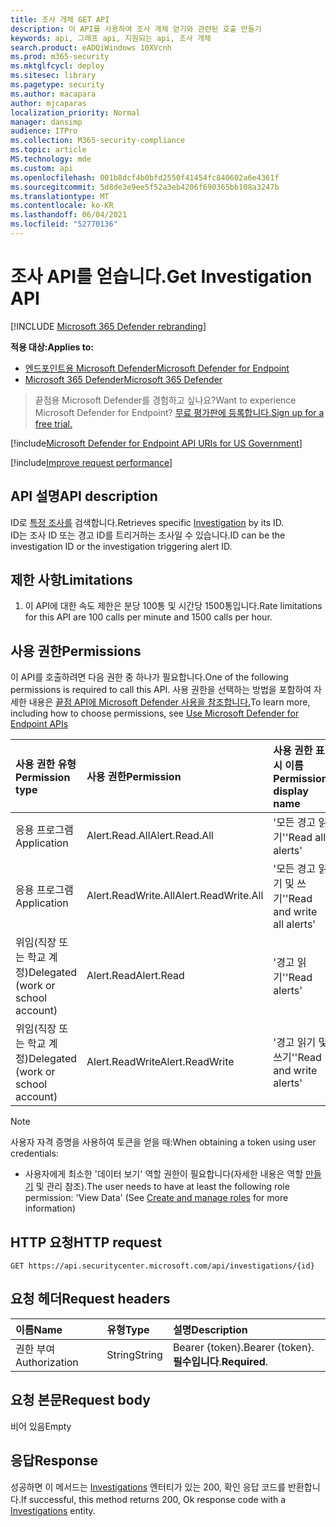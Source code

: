 ```yaml
---
title: 조사 개체 GET API
description: 이 API를 사용하여 조사 개체 얻기와 관련된 호출 만들기
keywords: api, 그래프 api, 지원되는 api, 조사 개체
search.product: eADQiWindows 10XVcnh
ms.prod: m365-security
ms.mktglfcycl: deploy
ms.sitesec: library
ms.pagetype: security
ms.author: macapara
author: mjcaparas
localization_priority: Normal
manager: dansimp
audience: ITPro
ms.collection: M365-security-compliance
ms.topic: article
MS.technology: mde
ms.custom: api
ms.openlocfilehash: 001b8dcf4b0bfd2550f41454fc840602a6e4361f
ms.sourcegitcommit: 5d8de3e9ee5f52a3eb4206f690365bb108a3247b
ms.translationtype: MT
ms.contentlocale: ko-KR
ms.lasthandoff: 06/04/2021
ms.locfileid: "52770136"
---
```

# <a name="get-investigation-api"></a><span data-ttu-id="b95b1-104">조사 API를 얻습니다.</span><span class="sxs-lookup"><span data-stu-id="b95b1-104">Get Investigation API</span></span>

[!INCLUDE [Microsoft 365 Defender rebranding](../../includes/microsoft-defender.md)]

<span data-ttu-id="b95b1-105">**적용 대상:**</span><span class="sxs-lookup"><span data-stu-id="b95b1-105">**Applies to:**</span></span>
- [<span data-ttu-id="b95b1-106">엔드포인트용 Microsoft Defender</span><span class="sxs-lookup"><span data-stu-id="b95b1-106">Microsoft Defender for Endpoint</span></span>](https://go.microsoft.com/fwlink/p/?linkid=2154037)
- [<span data-ttu-id="b95b1-107">Microsoft 365 Defender</span><span class="sxs-lookup"><span data-stu-id="b95b1-107">Microsoft 365 Defender</span></span>](https://go.microsoft.com/fwlink/?linkid=2118804)

> <span data-ttu-id="b95b1-108">끝점용 Microsoft Defender를 경험하고 싶나요?</span><span class="sxs-lookup"><span data-stu-id="b95b1-108">Want to experience Microsoft Defender for Endpoint?</span></span> [<span data-ttu-id="b95b1-109">무료 평가판에 등록합니다.</span><span class="sxs-lookup"><span data-stu-id="b95b1-109">Sign up for a free trial.</span></span>](https://www.microsoft.com/microsoft-365/windows/microsoft-defender-atp?ocid=docs-wdatp-exposedapis-abovefoldlink) 

[!include[Microsoft Defender for Endpoint API URIs for US Government](../../includes/microsoft-defender-api-usgov.md)]

[!include[Improve request performance](../../includes/improve-request-performance.md)]


## <a name="api-description"></a><span data-ttu-id="b95b1-110">API 설명</span><span class="sxs-lookup"><span data-stu-id="b95b1-110">API description</span></span>
<span data-ttu-id="b95b1-111">ID로 [특정 조사를](investigation.md) 검색합니다.</span><span class="sxs-lookup"><span data-stu-id="b95b1-111">Retrieves specific [Investigation](investigation.md) by its ID.</span></span>
<br> <span data-ttu-id="b95b1-112">ID는 조사 ID 또는 경고 ID를 트리거하는 조사일 수 있습니다.</span><span class="sxs-lookup"><span data-stu-id="b95b1-112">ID can be the investigation ID or the investigation triggering alert ID.</span></span>


## <a name="limitations"></a><span data-ttu-id="b95b1-113">제한 사항</span><span class="sxs-lookup"><span data-stu-id="b95b1-113">Limitations</span></span>
1. <span data-ttu-id="b95b1-114">이 API에 대한 속도 제한은 분당 100통 및 시간당 1500통입니다.</span><span class="sxs-lookup"><span data-stu-id="b95b1-114">Rate limitations for this API are 100 calls per minute and 1500 calls per hour.</span></span>


## <a name="permissions"></a><span data-ttu-id="b95b1-115">사용 권한</span><span class="sxs-lookup"><span data-stu-id="b95b1-115">Permissions</span></span>
<span data-ttu-id="b95b1-116">이 API를 호출하려면 다음 권한 중 하나가 필요합니다.</span><span class="sxs-lookup"><span data-stu-id="b95b1-116">One of the following permissions is required to call this API.</span></span> <span data-ttu-id="b95b1-117">사용 권한을 선택하는 방법을 포함하여 자세한 내용은 [끝점 API에 Microsoft Defender 사용을 참조합니다.](apis-intro.md)</span><span class="sxs-lookup"><span data-stu-id="b95b1-117">To learn more, including how to choose permissions, see [Use Microsoft Defender for Endpoint APIs](apis-intro.md)</span></span>

<span data-ttu-id="b95b1-118">사용 권한 유형</span><span class="sxs-lookup"><span data-stu-id="b95b1-118">Permission type</span></span> |   <span data-ttu-id="b95b1-119">사용 권한</span><span class="sxs-lookup"><span data-stu-id="b95b1-119">Permission</span></span>  |   <span data-ttu-id="b95b1-120">사용 권한 표시 이름</span><span class="sxs-lookup"><span data-stu-id="b95b1-120">Permission display name</span></span>
:---|:---|:---
<span data-ttu-id="b95b1-121">응용 프로그램</span><span class="sxs-lookup"><span data-stu-id="b95b1-121">Application</span></span> |   <span data-ttu-id="b95b1-122">Alert.Read.All</span><span class="sxs-lookup"><span data-stu-id="b95b1-122">Alert.Read.All</span></span> |    <span data-ttu-id="b95b1-123">'모든 경고 읽기'</span><span class="sxs-lookup"><span data-stu-id="b95b1-123">'Read all alerts'</span></span>
<span data-ttu-id="b95b1-124">응용 프로그램</span><span class="sxs-lookup"><span data-stu-id="b95b1-124">Application</span></span> |   <span data-ttu-id="b95b1-125">Alert.ReadWrite.All</span><span class="sxs-lookup"><span data-stu-id="b95b1-125">Alert.ReadWrite.All</span></span> |   <span data-ttu-id="b95b1-126">'모든 경고 읽기 및 쓰기'</span><span class="sxs-lookup"><span data-stu-id="b95b1-126">'Read and write all alerts'</span></span>
<span data-ttu-id="b95b1-127">위임(직장 또는 학교 계정)</span><span class="sxs-lookup"><span data-stu-id="b95b1-127">Delegated (work or school account)</span></span> | <span data-ttu-id="b95b1-128">Alert.Read</span><span class="sxs-lookup"><span data-stu-id="b95b1-128">Alert.Read</span></span> | <span data-ttu-id="b95b1-129">'경고 읽기'</span><span class="sxs-lookup"><span data-stu-id="b95b1-129">'Read alerts'</span></span>
<span data-ttu-id="b95b1-130">위임(직장 또는 학교 계정)</span><span class="sxs-lookup"><span data-stu-id="b95b1-130">Delegated (work or school account)</span></span> | <span data-ttu-id="b95b1-131">Alert.ReadWrite</span><span class="sxs-lookup"><span data-stu-id="b95b1-131">Alert.ReadWrite</span></span> | <span data-ttu-id="b95b1-132">'경고 읽기 및 쓰기'</span><span class="sxs-lookup"><span data-stu-id="b95b1-132">'Read and write alerts'</span></span>

>[!Note]
> <span data-ttu-id="b95b1-133">사용자 자격 증명을 사용하여 토큰을 얻을 때:</span><span class="sxs-lookup"><span data-stu-id="b95b1-133">When obtaining a token using user credentials:</span></span>
>- <span data-ttu-id="b95b1-134">사용자에게 최소한 '데이터 보기' 역할 권한이 필요합니다(자세한 내용은 역할 [만들기](user-roles.md) 및 관리 참조).</span><span class="sxs-lookup"><span data-stu-id="b95b1-134">The user needs to have at least the following role permission: 'View Data' (See [Create and manage roles](user-roles.md) for more information)</span></span>

## <a name="http-request"></a><span data-ttu-id="b95b1-135">HTTP 요청</span><span class="sxs-lookup"><span data-stu-id="b95b1-135">HTTP request</span></span>
```
GET https://api.securitycenter.microsoft.com/api/investigations/{id}
```

## <a name="request-headers"></a><span data-ttu-id="b95b1-136">요청 헤더</span><span class="sxs-lookup"><span data-stu-id="b95b1-136">Request headers</span></span>

<span data-ttu-id="b95b1-137">이름</span><span class="sxs-lookup"><span data-stu-id="b95b1-137">Name</span></span> | <span data-ttu-id="b95b1-138">유형</span><span class="sxs-lookup"><span data-stu-id="b95b1-138">Type</span></span> | <span data-ttu-id="b95b1-139">설명</span><span class="sxs-lookup"><span data-stu-id="b95b1-139">Description</span></span>
:---|:---|:---
<span data-ttu-id="b95b1-140">권한 부여</span><span class="sxs-lookup"><span data-stu-id="b95b1-140">Authorization</span></span> | <span data-ttu-id="b95b1-141">String</span><span class="sxs-lookup"><span data-stu-id="b95b1-141">String</span></span> | <span data-ttu-id="b95b1-142">Bearer {token}.</span><span class="sxs-lookup"><span data-stu-id="b95b1-142">Bearer {token}.</span></span> <span data-ttu-id="b95b1-143">**필수입니다**.</span><span class="sxs-lookup"><span data-stu-id="b95b1-143">**Required**.</span></span>


## <a name="request-body"></a><span data-ttu-id="b95b1-144">요청 본문</span><span class="sxs-lookup"><span data-stu-id="b95b1-144">Request body</span></span>
<span data-ttu-id="b95b1-145">비어 있음</span><span class="sxs-lookup"><span data-stu-id="b95b1-145">Empty</span></span>

## <a name="response"></a><span data-ttu-id="b95b1-146">응답</span><span class="sxs-lookup"><span data-stu-id="b95b1-146">Response</span></span>
<span data-ttu-id="b95b1-147">성공하면 이 메서드는 [Investigations](investigation.md) 엔터티가 있는 200, 확인 응답 코드를 반환합니다.</span><span class="sxs-lookup"><span data-stu-id="b95b1-147">If successful, this method returns 200, Ok response code with a [Investigations](investigation.md) entity.</span></span>

